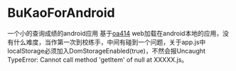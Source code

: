 BuKaoForAndroid
===============

一个小的查询成绩的android应用
基于[oa414](http://resume.github.io/?oa414) web加载在android本地的应用，没有什么难度，当作第一次到校练手，中间有碰到一个问题，关于app.js中localStorage必须加入DomStorageEnabled(true)，不然会报Uncaught TypeError: Cannot call method 'getItem' of null at XXXXX.js。
